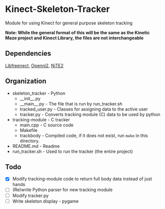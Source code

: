 # Kinect-Skeleton-Tracker
Module for using Kinect for general purpose skeleton tracking

**Note: While the general format of this will be the same as the Kinetic Maze project and Kinect Library, the files are not interchangeable**

## Dependencies
[Libfreenect](https://github.com/OpenKinect/libfreenect),
[Openni2](https://github.com/occipital/openni2),
[NiTE2](http://jaist.dl.sourceforge.net/project/roboticslab/External/nite/NiTE-Linux-x64-2.2.tar.bz2)

## Organization
* skeleton_tracker - Python
  * \_\_init\_\_.py
  * \_\_main\_\_.py  - The file that is run by run_tracker.sh
  * tracked_user.py - Classes for assigning data to the active user
  * tracker.py - Converts tracking module (C) data to be used by python
* tracking-module - C tracker
  * main.cpp - C source code
  * Makefile
  * trackbody - Compiled code, if it does not exist, run `make` in this directory.
* README.md - Readme
* run_tracker.sh - Used to run the tracker (the entire project)




## Todo
- [x] Modify tracking-module code to return full body data instead of just hands
- [ ] (Re)write Python parser for new tracking module
- [ ] Modify tracker.py
- [ ] Write skeleton display - pygame
